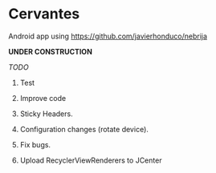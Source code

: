 Cervantes
=========

Android app using https://github.com/javierhonduco/nebrija

**UNDER CONSTRUCTION**

*TODO*

1. Test

2. Improve code

3. Sticky Headers.

4. Configuration changes (rotate device).

5. Fix bugs.

6. Upload RecyclerViewRenderers to JCenter
